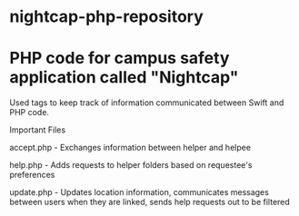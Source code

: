# nightcap-php-repository
# PHP code for campus safety application called "Nightcap"

Used tags to keep track of information communicated between Swift and PHP code.

Important Files

accept.php - Exchanges information between helper and helpee

  help.php - Adds requests to helper folders based on requestee's preferences

update.php - Updates location information, communicates messages between users 
             when they are linked, sends help requests out to be filtered
